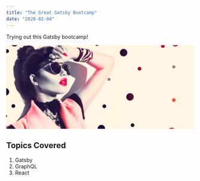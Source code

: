 ```yaml
---
title: "The Great Gatsby Bootcamp"
date: "2020-02-04"
---
```


Trying out this Gatsby bootcamp!

![Fashion](./fashion-landing.jpeg)

## Topics Covered

1. Gatsby
2. GraphQL
3. React